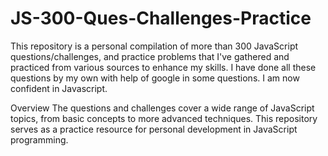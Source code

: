 # JS-300-Ques-Challenges-Practice

This repository is a personal compilation of more than 300 JavaScript questions/challenges, and practice problems that I've gathered and practiced from various sources to enhance my skills.
I have done all these questions by my own with help of google in some questions. I am now confident in Javascript.

Overview
The questions and challenges cover a wide range of JavaScript topics, from basic concepts to more advanced techniques. This repository serves as a practice resource for personal development in JavaScript programming.
